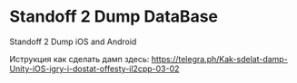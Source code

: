 # Standoff 2 Dump DataBase
Standoff 2 Dump iOS and Android

Иструкция как сделать дамп здесь: https://telegra.ph/Kak-sdelat-damp-Unity-iOS-igry-i-dostat-offesty-il2cpp-03-02
